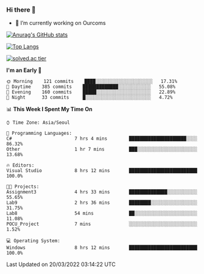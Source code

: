 ### Hi there 👋

- 🔭 I’m currently working on Ourcoms

<!--
**Rhange/Rhange** is a ✨ _special_ ✨ repository because its `README.md` (this file) appears on your GitHub profile.

Here are some ideas to get you started:

- 🌱 I’m currently learning ...
- 👯 I’m looking to collaborate on ...
- 🤔 I’m looking for help with ...
- 💬 Ask me about ...
- 📫 How to reach me: ...
- 😄 Pronouns: ...
- ⚡ Fun fact: ...
-->

[![Anurag's GitHub stats](https://github-readme-stats.vercel.app/api?username=rhange&show_icons=true&theme=gruvbox)](https://github.com/anuraghazra/github-readme-stats)

[![Top Langs](https://github-readme-stats.vercel.app/api/top-langs/?username=rhange&layout=compact&theme=gruvbox)](https://github.com/anuraghazra/github-readme-stats)

[![solved.ac tier](http://mazassumnida.wtf/api/generate_badge?boj=rhange0511)](https://solved.ac/rhange0511)

  <!--START_SECTION:waka-->
**I'm an Early 🐤** 

```text
🌞 Morning    121 commits    ████░░░░░░░░░░░░░░░░░░░░░   17.31% 
🌆 Daytime    385 commits    █████████████░░░░░░░░░░░░   55.08% 
🌃 Evening    160 commits    █████░░░░░░░░░░░░░░░░░░░░   22.89% 
🌙 Night      33 commits     █░░░░░░░░░░░░░░░░░░░░░░░░   4.72%

```


📊 **This Week I Spent My Time On** 

```text
⌚︎ Time Zone: Asia/Seoul

💬 Programming Languages: 
C#                       7 hrs 4 mins        █████████████████████░░░░   86.32% 
Other                    1 hr 7 mins         ███░░░░░░░░░░░░░░░░░░░░░░   13.68%

🔥 Editors: 
Visual Studio            8 hrs 12 mins       █████████████████████████   100.0%

🐱‍💻 Projects: 
Assignment3              4 hrs 33 mins       ██████████████░░░░░░░░░░░   55.65% 
Lab9                     2 hrs 36 mins       ████████░░░░░░░░░░░░░░░░░   31.75% 
Lab8                     54 mins             ██░░░░░░░░░░░░░░░░░░░░░░░   11.08% 
POCU_Project             7 mins              ░░░░░░░░░░░░░░░░░░░░░░░░░   1.52%

💻 Operating System: 
Windows                  8 hrs 12 mins       █████████████████████████   100.0%

```


 Last Updated on 20/03/2022 03:14:22 UTC
<!--END_SECTION:waka-->
